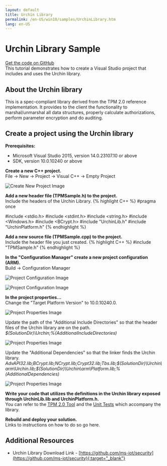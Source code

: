 ```yaml
---
layout: default
title: Urchin Library
permalink: /en-US/win10/samples/UrchinLibrary.htm
lang: en-US
---
```


# Urchin Library Sample

[Get the code on GitHub][1]  
This tutorial demonstrates how to create a Visual Studio project that includes and uses the Urchin library.

[1]: https://github.com/ms-iot/security "Urchin library"

## About the Urchin library  
This is a spec-compliant library derived from the TPM 2.0 reference implementation. It provides to the client the functionality to marshal/unmarshal all data structures, properly calculate authorizations, perform parameter encryption and do auditing.

## <a name="NewProjectUrchin"></a>Create a project using the Urchin library  
**Prerequisites:**

* Microsoft Visual Studio 2015, version 14.0.23107.10 or above  
* SDK, version 10.0.10240 or above

**Create a new C++ project.**  
File -> New -> Project -> Visual C++ -> Empty Project

![Create New Project Image]({{site.baseurl}}/Resources/images/TPM/CreateNewProject.png)

**Add a new header file (TPMSample.h) to the project.**  
Include the headers of the Urchin Library.
{% highlight C++ %}
#pragma once

#include <stdio.h>
#include <stdint.h>
#include <string.h>
#include <Windows.h>
#include <BCrypt.h>
#include "UrchinLib.h"
#include "UrchinPlatform.h"
{% endhighlight %}

**Add a new source file (TPMSample.cpp) to the project.**  
Include the header file you just created.
{% highlight C++ %}
#include "TPMSample.h"
{% endhighlight %}

**In the "Configuration Manager" create a new project configuration (ARM).**  
Build -> Configuration Manager

![Project Configuration Image]({{site.baseurl}}/Resources/images/TPM/CreateNewConfiguration.png)

![Project Configuration Image]({{site.baseurl}}/Resources/images/TPM/NewProjectPlatform.png)


**In the project properties...**  
Change the "Target Platform Version" to 10.0.10240.0.

![Project Properties Image]({{site.baseurl}}/Resources/images/TPM/TargetPlatformVesion.png)

Update the path of the "Additional Include Directories" so that the header files of the Urchin library are on the path.  
*$(SolutionDir)\Urchin;%(AdditionalIncludeDirectories)*

![Project Properties Image]({{site.baseurl}}/Resources/images/TPM/AdditionalIncludeDirectories.png)

Update the "Additional Dependencies" so that the linker finds the Urchin library.  
*AdvAPI32.lib;BCrypt.lib;NCrypt.lib;Crypt32.lib;Tbs.lib;$(SolutionDir)\Urchin\arm\Urchin.lib;$(SolutionDir)\Urchin\arm\Platform.lib;%(AdditionalDependencies)*

![Project Properties Image]({{site.baseurl}}/Resources/images/TPM/AdditionalDependencies.png)

**Write your code that utilizes the definitions in the Urchin library exposed through UrchinLib.lib and UrchinPlatform.h.**  
You can refer to the [TPM 2.0 Tool][2] and the [Unit Tests][3] which accompany the library.

**Rebuild and deploy your solution.**  
Links to instructions on how to do so go here.

[2]: https://github.com/ms-iot/security/tree/master/Urchin/T2T "T2T"
[3]: https://github.com/ms-iot/security/tree/master/Urchin/UrchinTest "UrchinTest"

## Additional Resources  
* Urchin Library Download Link - [https://github.com/ms-iot/security](https://github.com/ms-iot/security){:target="_blank"}

